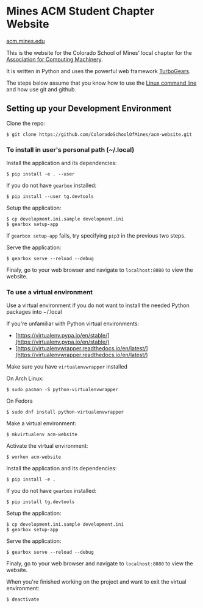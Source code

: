 # Mines ACM Student Chapter Website

[acm.mines.edu](https://acm.mines.edu/)

This is the website for the Colorado School of Mines' local chapter for the
[Association for Computing Machinery](http://www.acm.org/).

It is written in Python and uses the powerful web framework
[TurboGears](http://turbogears.com/).

The steps below assume that you know how to use the [Linux command line](https://github.com/ColoradoSchoolOfMines/ACM-Guide-list/blob/master/computer_science/INTROCOMMANDLINE.md) and how use git and github. 

## Setting up your Development Environment

Clone the repo:

    $ git clone https://github.com/ColoradoSchoolOfMines/acm-website.git

### To install in user's personal path (~/.local)

Install the application and its dependencies:

    $ pip install -e . --user

If you do not have `gearbox` installed:

    $ pip install --user tg.devtools

Setup the application:

    $ cp development.ini.sample development.ini
    $ gearbox setup-app
If `gearbox setup-app` fails, try specifying `pip3` in the previous two steps.

Serve the application:

    $ gearbox serve --reload --debug

Finaly, go to your web browser and navigate to `localhost:8080` to view the website.

### To use a virtual environment

Use a virtual environment if you do not want to install the needed Python
packages into ~/.local

If you're unfamiliar with Python virtual environments:

* [https://virtualenv.pypa.io/en/stable/](https://virtualenv.pypa.io/en/stable/)
* [https://virtualenvwrapper.readthedocs.io/en/latest/](https://virtualenvwrapper.readthedocs.io/en/latest/)

Make sure you have `virtualenvwrapper` installed

On Arch Linux:

    $ sudo pacman -S python-virtualenvwrapper

On Fedora

    $ sudo dnf install python-virtualenvwrapper

Make a virtual environment:

    $ mkvirtualenv acm-website

Activate the virtual environment:

    $ workon acm-website

Install the application and its dependencies:

    $ pip install -e .

If you do not have `gearbox` installed:

    $ pip install tg.devtools

Setup the application:

    $ cp development.ini.sample development.ini
    $ gearbox setup-app

Serve the application:

    $ gearbox serve --reload --debug

Finaly, go to your web browser and navigate to `localhost:8080` to view the website.

When you're finished working on the project and want to exit the virtual
environment:

    $ deactivate
